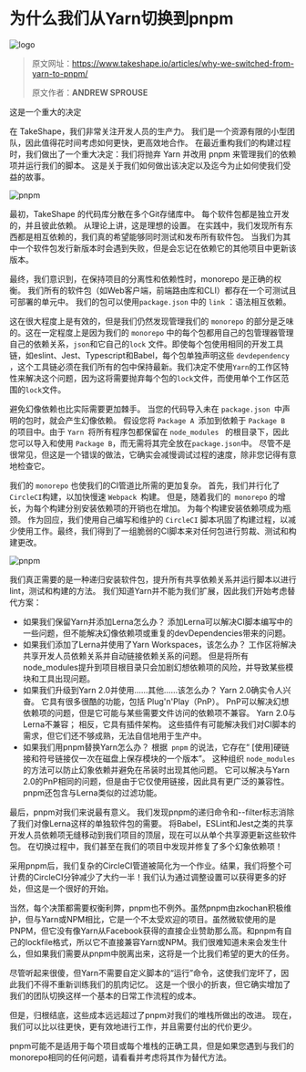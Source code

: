 # 为什么我们从Yarn切换到pnpm

![logo](https://luckrain7.github.io/Knowledge-Sharing/resource/2020/0708/logo.png)

> 原文网址：https://www.takeshape.io/articles/why-we-switched-from-yarn-to-pnpm/
>
> 原文作者：**ANDREW SPROUSE**

这是一个重大的决定

在 TakeShape，我们非常关注开发人员的生产力。 我们是一个资源有限的小型团队，因此值得花时间考虑如何更快，更高效地合作。 在最近重构我们的构建过程时，我们做出了一个重大决定：我们将抛弃 Yarn 并改用 pnpm 来管理我们的依赖项并运行我们的脚本。 这是关于我们如何做出该决定以及迄今为止如何使我们受益的故事。

![pnpm](https://luckrain7.github.io/Knowledge-Sharing/resource/2020/0708/pnpm.png)

最初，TakeShape 的代码库分散在多个Git存储库中。 每个软件包都是独立开发的，并且彼此依赖。 从理论上讲，这是理想的设置。 在实践中，我们发现所有东西都是相互依赖的，我们真的希望能够同时测试和发布所有软件包。 当我们为其中一个软件包发行新版本时会遇到失败，但是会忘记在依赖它的其他项目中更新该版本。

最终，我们意识到，在保持项目的分离性和依赖性时，monorepo 是正确的权衡。 我们所有的软件包（如Web客户端，前端路由库和CLI）都存在一个可测试且可部署的单元中。 我们的包可以使用`package.json` 中的 `link` ：语法相互依赖。

这在很大程度上是有效的，但是我们仍然发现管理我们的 `monorepo` 的部分是乏味的。这在一定程度上是因为我们的 `monorepo` 中的每个包都用自己的包管理器管理自己的依赖关系，`json`和它自己的`lock` 文件。即使每个包使用相同的开发工具链，如eslint、Jest、Typescript和Babel，每个包单独声明这些 `devdependency` ，这个工具链必须在我们所有的包中保持最新。我们决定不使用`Yarn`的工作区特性来解决这个问题，因为这将需要抛弃每个包的`lock`文件，而使用单个工作区范围的`lock`文件。

避免幻像依赖也比实际需要更加棘手。 当您的代码导入未在 `package.json `中声明的包时，就会产生幻像依赖。 假设您将 `Package A `添加到依赖于 `Package B `的项目中。由于 `Yarn `将所有程序包都保留在 `node_modules ` 的根目录下，因此您可以导入和使用 ` Package B `，而无需将其完全放在` package.json `中。 尽管不是很常见，但这是一个错误的做法，它确实会减慢调试过程的速度，除非您记得有意地检查它。

我们的 `monorepo` 也使我们的CI管道比所需的更加复杂。 首先，我们并行化了` CircleCI `构建，以加快慢速 `Webpack `构建。 但是，随着我们的` monorepo` 的增长，为每个构建分别安装依赖项的开销也在增加。 为每个构建安装依赖项成为瓶颈。 作为回应，我们使用自己编写和维护的 `CircleCI` 脚本巩固了构建过程，以减少使用工作。最终，我们得到了一组脆弱的CI脚本来对任何包进行剪裁、测试和构建更改。

![pnpm](https://luckrain7.github.io/Knowledge-Sharing/resource/2020/0708/2.png)

我们真正需要的是一种递归安装软件包，提升所有共享依赖关系并运行脚本以进行lint，测试和构建的方法。 我们知道Yarn并不能为我们扩展，因此我们开始考虑替代方案：

- 如果我们保留Yarn并添加Lerna怎么办？ 添加Lerna可以解决CI脚本编写中的一些问题，但不能解决幻像依赖项或重复的devDependencies带来的问题。
- 如果我们添加了Lerna并使用了Yarn Workspaces，该怎么办？ 工作区将解决共享开发人员依赖关系并自动链接依赖关系的问题。 但是将所有node_modules提升到项目根目录只会加剧幻想依赖项的风险，并导致某些模块和工具出现问题。
- 如果我们升级到Yarn 2.0并使用……其他……该怎么办？ Yarn 2.0确实令人兴奋。 它具有很多很酷的功能，包括 Plug'n'Play（PnP）。 PnP可以解决幻想依赖项的问题，但是它可能与某些需要文件访问的依赖项不兼容。 Yarn 2.0与Lerna不兼容； 相反，它具有插件架构。 这些插件有可能解决我们对CI脚本的需求，但它们还不够成熟，无法自信地用于生产中。
- 如果我们用pnpm替换Yarn怎么办？ 根据` pnpm` 的说法，它存在“ [使用]硬链接和符号链接仅一次在磁盘上保存模块的一个版本”。 这种组织 `node_modules` 的方法可以防止幻象依赖并避免在吊装时出现其他问题。 它可以解决与Yarn 2.0的PnP相同的问题，但是由于它仅使用链接，因此具有更广泛的兼容性。 pnpm还包含与Lerna类似的过滤功能。

最后，pnpm对我们来说最有意义。 我们发现pnpm的递归命令和--filter标志消除了我们对像Lerna这样的单独软件包的需要。 将Babel，ESLint和Jest之类的共享开发人员依赖项无缝移动到我们项目的顶层，现在可以从单个共享源更新这些软件包。 在切换过程中，我们甚至在我们的项目中发现并修复了多个幻象依赖项！

采用pnpm后，我们复杂的CircleCI管道被简化为一个作业。结果，我们将整个可计费的CircleCI分钟减少了大约一半！我们认为通过调整设置可以获得更多的好处，但这是一个很好的开始。

当然，每个决策都需要权衡利弊，pnpm也不例外。虽然pnpm由zkochan积极维护，但与Yarn或NPM相比，它是一个不太受欢迎的项目。虽然微软使用的是PNPM，但它没有像Yarn从Facebook获得的直接企业赞助那么高。和pnpm有自己的lockfile格式，所以它不直接兼容Yarn或NPM。我们很难知道未来会发生什么，但如果我们需要从pnpm中脱离出来，这将是一个比我们希望的更大的任务。

尽管听起来很傻，但Yarn不需要自定义脚本的“运行”命令，这使我们宠坏了，因此我们不得不重新训练我们的肌肉记忆。 这是一个很小的折衷，但它确实增加了我们的团队切换这样一个基本的日常工作流程的成本。

但是，归根结底，这些成本远远超过了pnpm对我们的堆栈所做出的改进。 现在，我们可以比以往更快，更有效地进行工作，并且需要付出的代价更少。

pnpm可能不是适用于每个项目或每个堆栈的正确工具，但是如果您遇到与我们的monorepo相同的任何问题，请看看并考虑将其作为替代方法。